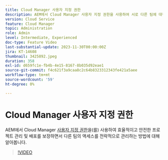 ```yaml
---
title: Cloud Manager 사용자 지정 권한
description: AEM에서 Cloud Manager 사용자 지정 권한을 사용하여 서로 다른 팀에 대한 액세스를 전략적으로 관리하여 효율적이고 안전한 프로젝트 관리 및 배포를 보장하는 방법을 알아봅니다.
version: Cloud Service
feature: Cloud Manager
topic: Administration
role: Admin
level: Intermediate, Experienced
doc-type: Feature Video
last-substantial-update: 2023-11-30T00:00:00Z
jira: KT-14608
thumbnail: 3425892.jpeg
duration: 358
exl-id: d659fc1e-fb4b-4e15-8167-8b035d92eae1
source-git-commit: f4c621f3a9caa8c2c64b8323312343fe421a5aee
workflow-type: tm+mt
source-wordcount: '59'
ht-degree: 0%

---
```


# Cloud Manager 사용자 지정 권한

AEM에서 Cloud Manager [사용자 지정 권한](https://experienceleague.adobe.com/docs/experience-manager-cloud-manager/content/requirements/custom-permissions.html)을(를) 사용하여 효율적이고 안전한 프로젝트 관리 및 배포를 보장하면서 다른 팀의 액세스를 전략적으로 관리하는 방법에 대해 알아봅니다.

>[!VIDEO](https://video.tv.adobe.com/v/3425892/?learn=on)
